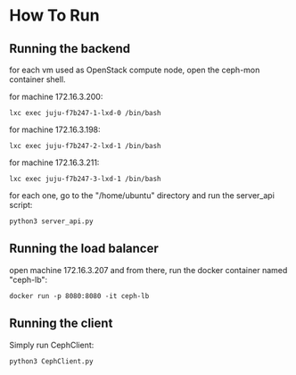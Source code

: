 # How To Run

## Running the backend
for each vm used as OpenStack compute node, open the ceph-mon container shell.

for machine 172.16.3.200:
```
lxc exec juju-f7b247-1-lxd-0 /bin/bash
```
for machine 172.16.3.198:
```
lxc exec juju-f7b247-2-lxd-1 /bin/bash
```
for machine 172.16.3.211:
```
lxc exec juju-f7b247-3-lxd-1 /bin/bash
```
for each one, go to the "/home/ubuntu" directory and run the server_api script:
```
python3 server_api.py
```
## Running the load balancer
open machine 172.16.3.207 and from there, run the docker container named "ceph-lb":
```
docker run -p 8080:8080 -it ceph-lb
```
## Running the client
Simply run CephClient:
```
python3 CephClient.py
```
